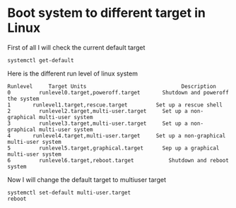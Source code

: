 # Boot system to different target in Linux

First of all I will check the current default target

```text
systemctl get-default
```

Here is the different run level of linux system

```text
Runlevel     Target Units                              Description
0	      runlevel0.target,poweroff.target       Shutdown and poweroff the system
1       runlevel1.target,rescue.target         Set up a rescue shell 
2	      runlevel2.target,multi-user.target     Set up a non-graphical multi-user system
3	      runlevel3.target,multi-user.target     Set up a non-graphical multi-user system
4       runlevel4.target,multi-user.target     Set up a non-graphical multi-user system
5	      runlevel5.target,graphical.target      Sep up a graphical multi-user system
6	      runlevel6.target,reboot.target	       Shutdown and reboot system
```

Now I will change the default target to multiuser target

```text
systemctl set-default multi-user.target
reboot
```

